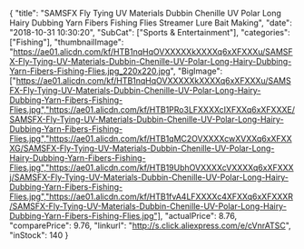 {
	"title": "SAMSFX Fly Tying UV Materials Dubbin Chenille UV Polar Long Hairy Dubbing Yarn Fibers Fishing Flies Streamer Lure Bait Making",
	"date": "2018-10-31 10:30:20",
	"SubCat": ["Sports & Entertainment"],
	"categories": ["Fishing"],
	"thumbnailImage": "https://ae01.alicdn.com/kf/HTB1nqHqOVXXXXXkXXXXq6xXFXXXu/SAMSFX-Fly-Tying-UV-Materials-Dubbin-Chenille-UV-Polar-Long-Hairy-Dubbing-Yarn-Fibers-Fishing-Flies.jpg_220x220.jpg",
	"BigImage": ["https://ae01.alicdn.com/kf/HTB1nqHqOVXXXXXkXXXXq6xXFXXXu/SAMSFX-Fly-Tying-UV-Materials-Dubbin-Chenille-UV-Polar-Long-Hairy-Dubbing-Yarn-Fibers-Fishing-Flies.jpg","https://ae01.alicdn.com/kf/HTB1PRo3LFXXXXcIXFXXq6xXFXXXE/SAMSFX-Fly-Tying-UV-Materials-Dubbin-Chenille-UV-Polar-Long-Hairy-Dubbing-Yarn-Fibers-Fishing-Flies.jpg","https://ae01.alicdn.com/kf/HTB1qMC2OVXXXXcwXVXXq6xXFXXXG/SAMSFX-Fly-Tying-UV-Materials-Dubbin-Chenille-UV-Polar-Long-Hairy-Dubbing-Yarn-Fibers-Fishing-Flies.jpg","https://ae01.alicdn.com/kf/HTB19UbhOVXXXXcVXXXXq6xXFXXXj/SAMSFX-Fly-Tying-UV-Materials-Dubbin-Chenille-UV-Polar-Long-Hairy-Dubbing-Yarn-Fibers-Fishing-Flies.jpg","https://ae01.alicdn.com/kf/HTB1fvA4LFXXXXc4XFXXq6xXFXXXR/SAMSFX-Fly-Tying-UV-Materials-Dubbin-Chenille-UV-Polar-Long-Hairy-Dubbing-Yarn-Fibers-Fishing-Flies.jpg"],
	"actualPrice": 8.76,
	"comparePrice": 9.76,
	"linkurl": "http://s.click.aliexpress.com/e/cVnrATSC",
	"inStock": 140
}
